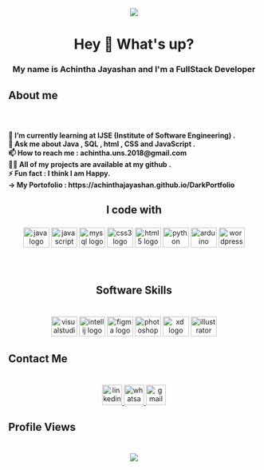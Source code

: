 <div align="center">
  <img height="" src="https://ik.imagekit.io/dresma/Dresma_Library/senior-software-engineer_Wy82tYQym.gif"  />
</div>

###

<h1 align="center">Hey 👋 What's up?</h1>

###

<h3 align="center">My name is Achintha Jayashan  and I'm a FullStack Developer</h3>

###

<h2 align="left">About me</h2>

###

<br clear="both">

<h4 align="left">🌱 I’m currently learning at IJSE (Institute of Software Engineering) .<br>💬 Ask me about Java , SQL , html , CSS and JavaScript .<br>📫 How to reach me : achintha.uns.2018@gmail.com<br>👨‍💻 All of my projects are available at my github .<br>⚡ Fun fact : I think I am Happy.<br>
-> My Portofolio : https://achinthajayashan.github.io/DarkPortfolio</h4>

###

<h2 align="center">I code with</h2>

###

<div align="center">
  <img src="https://cdn.jsdelivr.net/gh/devicons/devicon/icons/java/java-original.svg" height="40" width="52" alt="java logo"  />
  <img src="https://cdn.jsdelivr.net/gh/devicons/devicon/icons/javascript/javascript-original.svg" height="40" width="52" alt="javascript logo"  />
  <img src="https://cdn.jsdelivr.net/gh/devicons/devicon/icons/mysql/mysql-original.svg" height="40" width="52" alt="mysql logo"  />
  <img src="https://cdn.jsdelivr.net/gh/devicons/devicon/icons/css3/css3-original.svg" height="40" width="52" alt="css3 logo"  />
  <img src="https://cdn.jsdelivr.net/gh/devicons/devicon/icons/html5/html5-original.svg" height="40" width="52" alt="html5 logo"  />
  <img src="https://cdn.jsdelivr.net/gh/devicons/devicon/icons/python/python-original.svg" height="40" width="52" alt="python logo"  />
  <img src="https://cdn.jsdelivr.net/gh/devicons/devicon/icons/arduino/arduino-original.svg" height="40" width="52" alt="arduino logo"  />
  <img src="https://cdn.jsdelivr.net/gh/devicons/devicon/icons/wordpress/wordpress-original.svg" height="40" width="52" alt="wordpress logo"  />
</div>

###

<br clear="both">

<h2 align="center">Software Skills</h2>

###

<br clear="both">

<div align="center">
  <img src="https://cdn.jsdelivr.net/gh/devicons/devicon/icons/visualstudio/visualstudio-plain.svg" height="40" width="52" alt="visualstudio logo"  />
  <img src="https://cdn.jsdelivr.net/gh/devicons/devicon/icons/intellij/intellij-original.svg" height="40" width="52" alt="intellij logo"  />
  <img src="https://cdn.jsdelivr.net/gh/devicons/devicon/icons/figma/figma-original.svg" height="40" width="52" alt="figma logo"  />
  <img src="https://cdn.jsdelivr.net/gh/devicons/devicon/icons/photoshop/photoshop-plain.svg" height="40" width="52" alt="photoshop logo"  />
  <img src="https://cdn.jsdelivr.net/gh/devicons/devicon/icons/xd/xd-plain.svg" height="40" width="52" alt="xd logo"  />
  <img src="https://cdn.jsdelivr.net/gh/devicons/devicon/icons/illustrator/illustrator-plain.svg" height="40" width="52" alt="illustrator logo"  />
</div>

###

<h2 align="left">Contact Me</h2>

###

<br clear="both">

<div align="center">
  <a href="https://www.linkedin.com/in/achintha-jayashan-4336a4247" target="_blank">
    <img src="https://img.shields.io/static/v1?message=Achintha Jayashan&logo=linkedin&label=Lnkedin&color=0077B5&logoColor=white&labelColor=&style=flat" height="40" alt="linkedin logo"  />
  </a>
  <a href="https://wa.me/94787155885" target="_blank">
    <img src="https://img.shields.io/static/v1?message=94787155885&logo=whatsapp&label=Whatsapp&color=25D366&logoColor=white&labelColor=&style=flat" height="40" alt="whatsapp logo"  />
  </a>
  <a href="achintha.uns.2018@gmail.com" target="_blank">
    <img src="https://img.shields.io/static/v1?message=achintha.uns.2018@gmail.com&logo=gmail&label=Gmail&color=D14836&logoColor=white&labelColor=&style=flat" height="40" alt="gmail logo"  />
  </a>
</div>

###

<h2 align="left">Profile Views</h2>

###

<br clear="both">

<div align="center">
  <img src="https://visitor-badge.laobi.icu/badge?page_id=ac.ac&left_color=blue&right_color=darkcyan"  />
</div>

###
